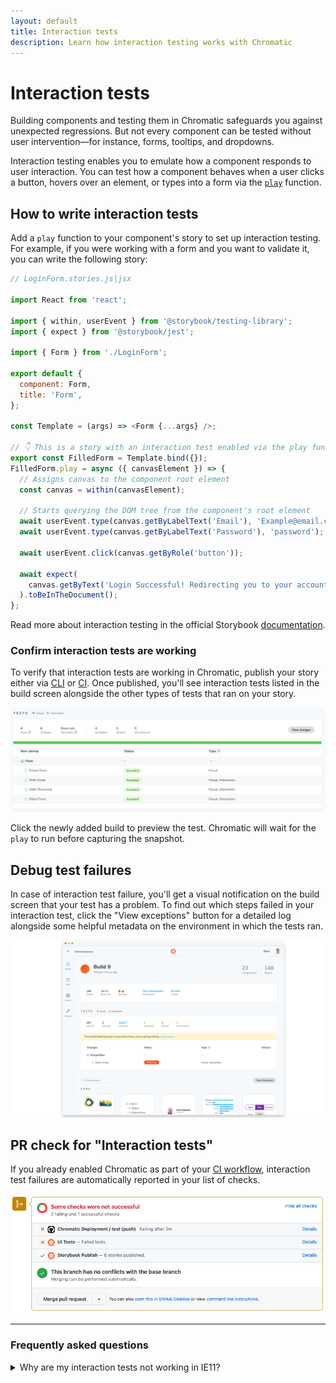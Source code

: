 ```yaml
---
layout: default
title: Interaction tests
description: Learn how interaction testing works with Chromatic
---
```


# Interaction tests

Building components and testing them in Chromatic safeguards you against unexpected regressions. But not every component can be tested without user intervention—for instance, forms, tooltips, and dropdowns.

Interaction testing enables you to emulate how a component responds to user interaction. You can test how a component behaves when a user clicks a button, hovers over an element, or types into a form via the [`play`](https://storybook.js.org/docs/react/writing-stories/play-function) function.

## How to write interaction tests

Add a `play` function to your component's story to set up interaction testing. For example, if you were working with a form and you want to validate it, you can write the following story:
 
```js
// LoginForm.stories.js|jsx

import React from 'react';

import { within, userEvent } from '@storybook/testing-library';
import { expect } from '@storybook/jest';

import { Form } from './LoginForm';

export default {
  component: Form,
  title: 'Form',
};

const Template = (args) => <Form {...args} />;

// 👇 This is a story with an interaction test enabled via the play function
export const FilledForm = Template.bind({});
FilledForm.play = async ({ canvasElement }) => {
  // Assigns canvas to the component root element
  const canvas = within(canvasElement);

  // Starts querying the DOM tree from the component's root element
  await userEvent.type(canvas.getByLabelText('Email'), 'Example@email.com');
  await userEvent.type(canvas.getByLabelText('Password'), 'password');

  await userEvent.click(canvas.getByRole('button'));

  await expect(
    canvas.getByText('Login Successful! Redirecting you to your account.')
  ).toBeInTheDocument();
};
```

<div class="aside">
Read more about interaction testing in the official Storybook <a href="https://storybook.js.org/docs/react/writing-tests/interaction-testing">documentation</a>. 
</div>

### Confirm interaction tests are working

To verify that interaction tests are working in Chromatic, publish your story either via [CLI](cli) or [CI](ci). Once published, you'll see interaction tests listed in the build screen alongside the other types of tests that ran on your story.

![Interactive story snapshot](img/chromatic-dashboard-build-screen.png)

Click the newly added build to preview the test. Chromatic will wait for the `play` to run before capturing the snapshot.

## Debug test failures

In case of interaction test failure, you'll get a visual notification on the build screen that your test has a problem. To find out which steps failed in your interaction test, click the "View exceptions" button for a detailed log alongside some helpful metadata on the environment in which the tests ran.

![Failed interaction test in Chromatic](img/chromatic-interaction-testing-worflow.gif)

## PR check for "Interaction tests"

If you already enabled Chromatic as part of your [CI workflow](ci), interaction test failures are automatically reported in your list of checks.

![Failed interaction tests in CI](img/interaction-pr-check-failed-test.png)

---

### Frequently asked questions

<details>
<summary>Why are my interaction tests not working in IE11?</summary>

IE11 has entered the end of life and isn't supported by the instrumented libraries that Chromatic relies upon to run interaction tests. We recommend previewing your tests using the other available browsers (e.g., Firefox, Chrome).

</details>
